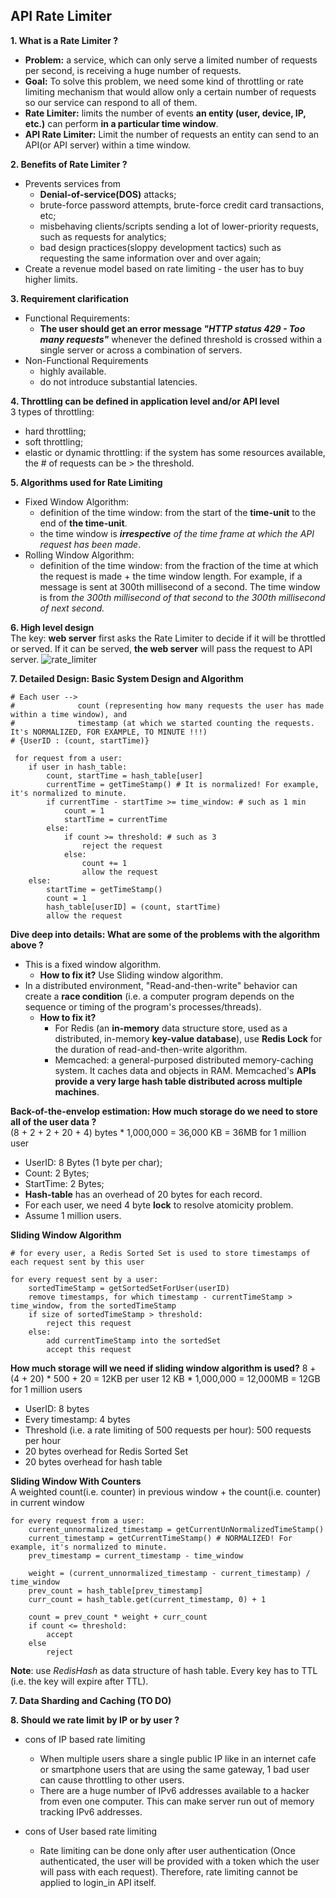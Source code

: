 ## API Rate Limiter

**1. What is a Rate Limiter ?**
- **Problem:** a service, which can only serve a limited number of requests per second, is receiving a huge number of requests.
- **Goal:** To solve this problem, we need some kind of throttling or rate limiting mechanism that would allow only a certain number of requests so our service can respond to all of them.
- **Rate Limiter:** limits the number of events **an entity (user, device, IP, etc.)** can perform **in a particular time window**.
- **API Rate Limiter:** Limit the number of requests an entity can send to an API(or API server) within a time window.

**2. Benefits of Rate Limiter ?**
- Prevents services from
  - **Denial-of-service(DOS)** attacks;
  - brute-force password attempts, brute-force credit card transactions, etc;
  - misbehaving clients/scripts sending a lot of lower-priority requests, such as requests for analytics;
  - bad design practices(sloppy development tactics) such as requesting the same information over and over again;
- Create a revenue model based on rate limiting - the user has to buy higher limits.

**3. Requirement clarification**
- Functional Requirements:
  - **The user should get an error message _"HTTP status 429 - Too many requests"_** whenever the defined threshold is crossed within a single server or across a combination of servers.
- Non-Functional Requirements
  - highly available.
  - do not introduce substantial latencies.

**4. Throttling can be defined in application level and/or API level**  
3 types of throttling:
- hard throttling;
- soft throttling;
- elastic or dynamic throttling: if the system has some resources available, the # of requests can be > the threshold.

**5. Algorithms used for Rate Limiting**
- Fixed Window Algorithm: 
  - definition of the time window: from the start of the **time-unit** to the end of **the time-unit**.  
  - the time window is _**irrespective** of the time frame at which the API request has been made_.
- Rolling Window Algorithm:
  - definition of the time window: from the fraction of the time at which the request is made + the time window length. For example, if a message is sent at 300th millisecond of a second. The time window is from _the 300th millisecond of that second_ to _the 300th millisecond of next second._

**6. High level design**  
The key: **web server** first asks the Rate Limiter to decide if it will be throttled or served. If it can be served, **the web server** will pass the request to API server.
![rate_limiter](https://user-images.githubusercontent.com/26174882/151849772-5be8dcae-c2ff-4d3a-961d-561c0f712cfa.png)

**7. Detailed Design: Basic System Design and Algorithm**

```
# Each user --> 
#              count (representing how many requests the user has made within a time window), and
#              timestamp (at which we started counting the requests. It's NORMALIZED, FOR EXAMPLE, TO MINUTE !!!)
# {UserID : (count, startTime)}
 
 for request from a user:
    if user in hash_table:
        count, startTime = hash_table[user]
        currentTime = getTimeStamp() # It is normalized! For example, it's normalized to minute.
        if currentTime - startTime >= time_window: # such as 1 min
            count = 1
            startTime = currentTime
        else:
            if count >= threshold: # such as 3
                reject the request
            else:
                count += 1
                allow the request
    else:
        startTime = getTimeStamp()
        count = 1
        hash_table[userID] = (count, startTime)
        allow the request
```

**Dive deep into details: What are some of the problems with the algorithm above ?**  
- This is a fixed window algorithm.
  - **How to fix it?** Use Sliding window algorithm.
- In a distributed environment, "Read-and-then-write" behavior can create a **race condition** (i.e. a computer program depends on the sequence or timing of the program's processes/threads).
  - **How to fix it?**
    - For Redis (an **in-memory** data structure store, used as a distributed, in-memory **key-value database**), use **Redis Lock** for the duration of read-and-then-write algorithm.
    - Memcached: a general-purposed distributed memory-caching system. It caches data and objects in RAM. Memcached's **APIs provide a very large hash table distributed across multiple machines**.

**Back-of-the-envelop estimation: How much storage do we need to store all of the user data ?**  
(8 + 2 + 2 + 20 + 4) bytes * 1,000,000 = 36,000 KB = 36MB for 1 million user
- UserID: 8 Bytes (1 byte per char);
- Count: 2 Bytes;
- StartTime: 2 Bytes;
- **Hash-table** has an overhead of 20 bytes for each record.
- For each user, we need 4 byte **lock** to resolve atomicity problem.
- Assume 1 million users.

**Sliding Window Algorithm**
```
# for every user, a Redis Sorted Set is used to store timestamps of each request sent by this user

for every request sent by a user:
    sortedTimeStamp = getSortedSetForUser(userID)
    remove timestamps, for which timestamp - currentTimeStamp > time_window, from the sortedTimeStamp
    if size of sortedTimeStamp > threshold:
        reject this request
    else:
        add currentTimeStamp into the sortedSet
        accept this request
```

**How much storage will we need if sliding window algorithm is used?**
8 + (4 + 20) * 500 + 20 = 12KB per user
12 KB * 1,000,000 = 12,000MB = 12GB for 1 million users
- UserID: 8 bytes
- Every timestamp: 4 bytes
- Threshold (i.e. a rate limiting of 500 requests per hour): 500 requests per hour
- 20 bytes overhead for Redis Sorted Set
- 20 bytes overhead for hash table

**Sliding Window With Counters**  
A weighted count(i.e. counter) in previous window + the count(i.e. counter) in current window
```
for every request from a user:
    current_unnormalized_timestamp = getCurrentUnNormalizedTimeStamp()
    current_timestamp = getCurrentTimeStamp() # NORMALIZED! For example, it's normalized to minute.
    prev_timestamp = current_timestamp - time_window
    
    weight = (current_unnormalized_timestamp - current_timestamp) / time_window
    prev_count = hash_table[prev_timestamp]
    curr_count = hash_table.get(current_timestamp, 0) + 1
    
    count = prev_count * weight + curr_count
    if count <= threshold:
        accept
    else
        reject
```
**Note**: use _RedisHash_ as data structure of hash table. Every key has to TTL (i.e. the key will expire after TTL).

**7. Data Sharding and Caching (TO DO)**

**8. Should we rate limit by IP or by user ?**
- cons of IP based rate limiting
  - When multiple users share a single public IP like in an internet cafe or smartphone users that are using the same gateway, 1 bad user can cause throttling to other users.
  - There are a huge number of IPv6 addresses available to a hacker from even one computer. This can make server run out of memory tracking IPv6 addresses.

- cons of User based rate limiting
  -  Rate limiting can be done only after user authentication (Once authenticated, the user will be provided with a token which the user will pass with each request). Therefore, rate limiting cannot be applied to login_in API itself.
